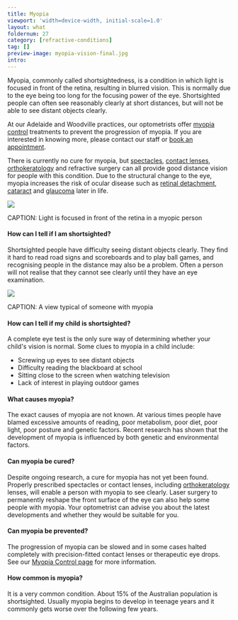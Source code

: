 ```yaml
---
title: Myopia
viewport: 'width=device-width, initial-scale=1.0'
layout: what
foldernum: 27
category: [refractive-conditions]
tag: []
preview-image: myopia-vision-final.jpg
intro: 
---
```


<div class="employee-heading">
<p>Myopia, commonly called shortsightedness, is a condition in which light is focused in front of the retina, resulting in blurred vision. This is normally due to the eye being too long for the focusing power of the eye. Shortsighted people can often see reasonably clearly at short distances, but will not be able to see distant objects clearly.</p>
<p>At our Adelaide and Woodville practices, our optometrists offer <a href="/what-we-do/myopia-control">myopia control</a> treatments to prevent the progression of myopia. If you are interested in knowing more, please contact our staff or <a href="/what-we-do/eye-exam">book an appointment</a>.</p>
</div>

There is currently no cure for myopia, but [spectacles](/what-we-do/glasses), [contact lenses](/what-we-do/contact-lenses), [orthokeratology](/what-we-do/orthokeratology-corneal-reshaping) and refractive surgery can all provide good distance vision for people with this condition. Due to the structural change to the eye, myopia increases the risk of ocular disease such as [retinal detachment](/what-we-do//what-we-do/flashes-floaters-retinal-tear-detachment), [cataract](/what-we-do/cataract) and [glaucoma](/what-we-do/glaucoma) later in life.

![](/uploads/myopia.jpg)

CAPTION: Light is focused in front of the retina in a myopic person

#### How can I tell if I am shortsighted?

Shortsighted people have difficulty seeing distant objects clearly. They find it hard to read road signs and scoreboards and to play ball games, and recognising people in the distance may also be a problem. Often a person will not realise that they cannot see clearly until they have an eye examination.

![](/uploads/myopia-vision-final.jpg)

CAPTION: A view typical of someone with myopia

#### How can I tell if my child is shortsighted?

A complete eye test is the only sure way of determining whether your child's vision is normal. Some clues to myopia in a child include:

  * Screwing up eyes to see distant objects
  * Difficulty reading the blackboard at school
  * Sitting close to the screen when watching television
  * Lack of interest in playing outdoor games



#### What causes myopia?

The exact causes of myopia are not known. At various times people have blamed excessive amounts of reading, poor metabolism, poor diet, poor light, poor posture and genetic factors. Recent research has shown that the development of myopia is influenced by both genetic and environmental factors.

#### Can myopia be cured?

Despite ongoing research, a cure for myopia has not yet been found. Properly prescribed spectacles or contact lenses, including [orthokeratology](/what-we-do/orthokeratology-corneal-reshaping) lenses, will enable a person with myopia to see clearly. Laser surgery to permanently reshape the front surface of the eye can also help some people with myopia. Your optometrist can advise you about the latest developments and whether they would be suitable for you.

#### Can myopia be prevented?

The progression of myopia can be slowed and in some cases halted completely with precision-fitted contact lenses or therapeutic eye drops. See our [Myopia Control page](/what-we-do/myopia-control) for more information.

#### How common is myopia?

It is a very common condition. About 15% of the Australian population is shortsighted. Usually myopia begins to develop in teenage years and it commonly gets worse over the following few years.
